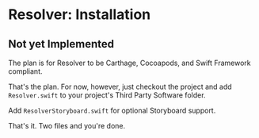 #  Resolver: Installation

## Not yet Implemented

The plan is for Resolver to be Carthage, Cocoapods, and Swift Framework compliant.

That's the plan. For now, however, just checkout the project and add `Resolver.swift` to your project's Third Party Software folder.

Add `ResolverStoryboard.swift` for optional Storyboard support.

That's it. Two files and you're done.

